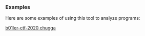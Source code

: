 ### Examples

Here are some examples of using this tool to analyze programs:

[b01ler-ctf-2020 chugga](./b01ler-ctf-2020-chugga.md)
